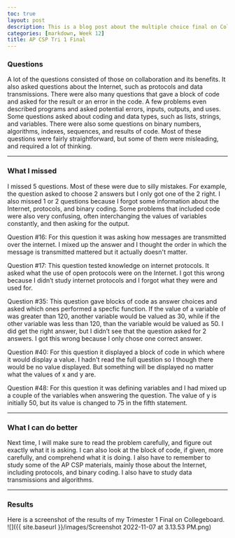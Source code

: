 ```yaml
---
toc: true
layout: post
description: This is a blog post about the multiple choice final on Collegeboard for trimester 1 of AP CSP
categories: [markdown, Week 12]
title: AP CSP Tri 1 Final
---
```


### Questions
A lot of the questions consisted of those on collaboration and its benefits. It also asked questions about the Internet, such as protocols and data transmissions. There were also many questions that gave a block of code and asked for the result or an error in the code. A few problems even described programs and asked potential errors, inputs, outputs, and uses. Some questions asked about coding and data types, such as lists, strings, and variables. There were also some questions on binary numbers, algorithms, indexes, sequences, and results of code. Most of these questions were fairly straightforward, but some of them were misleading, and required a lot of thinking.

---

### What I missed
I missed 5 questions. Most of these were due to silly mistakes. For example, the question asked to choose 2 answers but I only got one of the 2 right. I also missed 1 or 2 questions because I forgot some information about the Internet, protocols, and binary coding. Some problems that included code were also very confusing, often interchanging the values of variables constantly, and then asking for the output.

Question #16: For this question it was asking how messages are transmitted over the internet. I mixed up the answer and I thought the order in which the message is transmitted mattered but it actually doesn't matter.

Question #17: This question tested knowledge on internet protocols. It asked what the use of open protocols were on the Internet. I got this wrong because I didn’t study internet protocols and I forgot what they were and used for.

Question #35: This question gave blocks of code as answer choices and asked which ones performed a specfic function. If the value of a variable of was greater than 120, another variable would be valued as 30, while if the other variable was less than 120, than the variable would be valued as 50. I did get the right answer, but I didn’t see that the question asked for 2 answers. I got this wrong because I only chose one correct answer.

Question #40: For this question it displayed a block of code in which where it would display a value. I hadn't read the full question so I though there would be no value displayed. But something will be displayed no matter what the values of x and y are.

Question #48: For this question it was defining variables and I had mixed up a couple of the variables when answering the question. The value of y is initially 50, but its value is changed to 75 in the fifth statement.

---

### What I can do better
Next time, I will make sure to read the problem carefully, and figure out exactly what it is asking. I can also look at the block of code, if given, more carefully, and comprehend what it is doing. I also have to remember to study some of the AP CSP materials, mainly those about the Internet, including protocols, and binary coding. I also have to study data transmissions and algorithms.

---


### Results
Here is a screenshot of the results of my Trimester 1 Final on Collegeboard.
![]({{ site.baseurl }}/images/Screenshot 2022-11-07 at 3.13.53 PM.png)

